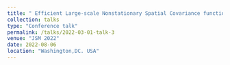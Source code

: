```yaml
---
title: " Efficient Large-scale Nonstationary Spatial Covariance function estimation using Convolutional Neural Networks"
collection: talks
type: "Conference talk"
permalink: /talks/2022-03-01-talk-3
venue: "JSM 2022"
date: 2022-08-06
location: "Washington,DC. USA"
---
```

